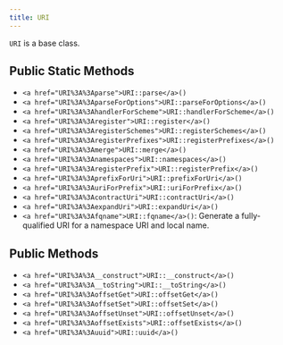 ```yaml
---
title: URI
---
```


`URI` is a base class.

## Public Static Methods

* `<a href="URI%3A%3Aparse">URI::parse</a>()`
* `<a href="URI%3A%3AparseForOptions">URI::parseForOptions</a>()`
* `<a href="URI%3A%3AhandlerForScheme">URI::handlerForScheme</a>()`
* `<a href="URI%3A%3Aregister">URI::register</a>()`
* `<a href="URI%3A%3AregisterSchemes">URI::registerSchemes</a>()`
* `<a href="URI%3A%3AregisterPrefixes">URI::registerPrefixes</a>()`
* `<a href="URI%3A%3Amerge">URI::merge</a>()`
* `<a href="URI%3A%3Anamespaces">URI::namespaces</a>()`
* `<a href="URI%3A%3AregisterPrefix">URI::registerPrefix</a>()`
* `<a href="URI%3A%3AprefixForUri">URI::prefixForUri</a>()`
* `<a href="URI%3A%3AuriForPrefix">URI::uriForPrefix</a>()`
* `<a href="URI%3A%3AcontractUri">URI::contractUri</a>()`
* `<a href="URI%3A%3AexpandUri">URI::expandUri</a>()`
* `<a href="URI%3A%3Afqname">URI::fqname</a>()`: Generate a fully-qualified URI for a namespace URI and local name.

## Public Methods

* `<a href="URI%3A%3A__construct">URI::__construct</a>()`
* `<a href="URI%3A%3A__toString">URI::__toString</a>()`
* `<a href="URI%3A%3AoffsetGet">URI::offsetGet</a>()`
* `<a href="URI%3A%3AoffsetSet">URI::offsetSet</a>()`
* `<a href="URI%3A%3AoffsetUnset">URI::offsetUnset</a>()`
* `<a href="URI%3A%3AoffsetExists">URI::offsetExists</a>()`
* `<a href="URI%3A%3Auuid">URI::uuid</a>()`

